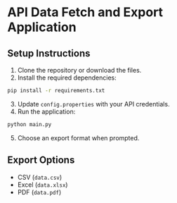 # API Data Fetch and Export Application

## Setup Instructions

1. Clone the repository or download the files.
2. Install the required dependencies:

```bash
pip install -r requirements.txt
```
3. Update `config.properties` with your API credentials.
4. Run the application:

```bash
python main.py
```
5. Choose an export format when prompted.

## Export Options
- CSV (`data.csv`)
- Excel (`data.xlsx`)
- PDF (`data.pdf`)
